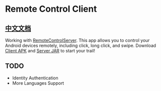 # Remote Control Client
## [中文文档](https://github.com/miekir163/RemoteControlClient/blob/main/READMECN.md)
Working with [RemoteControlServer](https://github.com/miekir163/RemoteControlServer). This app allows you to control your Android devices remotely, including click, long click, and swipe. Download [Client APK](https://github.com/miekir163/RemoteControlOutput/blob/main/release/V1.0/rt_realease_v1.0.apk) and [Server JAR](https://github.com/miekir163/RemoteControlOutput/blob/main/release/V1.0/rt.jar) to start your trail!

## TODO
 - Identity Authentication
 - More Languages Support

